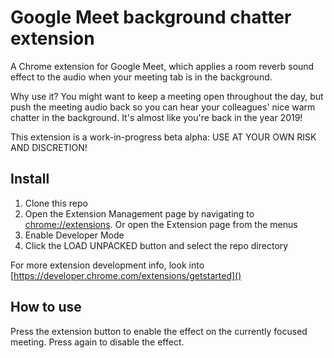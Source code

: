 # Google Meet background chatter extension
A Chrome extension for Google Meet, which applies a room reverb sound effect to the audio when your meeting tab is in the background.

Why use it? You might want to keep a meeting open throughout the day, but push the meeting audio back so you can hear your colleagues' nice warm chatter in the background. It's almost like you're back in the year 2019!

This extension is a work-in-progress beta alpha: USE AT YOUR OWN RISK AND DISCRETION!

## Install
1. Clone this repo
2. Open the Extension Management page by navigating to [chrome://extensions](). Or open the Extension page from the menus
3. Enable Developer Mode
4. Click the LOAD UNPACKED button and select the repo directory

For more extension development info, look into [https://developer.chrome.com/extensions/getstarted]()

## How to use
Press the extension button to enable the effect on the currently focused meeting. Press again to disable the effect.
